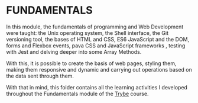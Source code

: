 # FUNDAMENTALS

In this module, the fundamentals of programming and Web Development were taught: the Unix operating system, the Shell interface, the Git versioning tool, the bases of HTML and CSS, ES6 JavaScript and the DOM, forms and Flexbox events, pava CSS and JavaScript frameworks , testing with Jest and delving deeper into some Array Methods.

With this, it is possible to create the basis of web pages, styling them, making them responsive and dynamic and carrying out operations based on the data sent through them.

With that in mind, this folder contains all the learning activities I developed throughout the Fundamentals module of the [Trybe](https://www.betrybe.com/) course.
